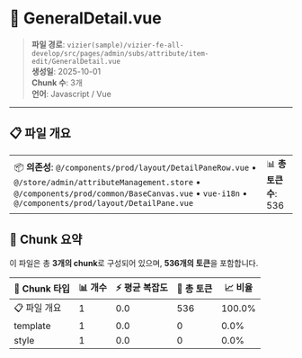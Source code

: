 # 📄 GeneralDetail.vue

> **파일 경로**: `vizier(sample)/vizier-fe-all-develop/src/pages/admin/subs/attribute/item-edit/GeneralDetail.vue`  
> **생성일**: 2025-10-01  
> **Chunk 수**: 3개  
> **언어**: Javascript / Vue
---





## 📋 파일 개요

| | |
|--|--|
| 📦 **의존성**: `@/components/prod/layout/DetailPaneRow.vue` • `@/store/admin/attributeManagement.store` • `@/components/prod/common/BaseCanvas.vue` • `vue-i18n` • `@/components/prod/layout/DetailPane.vue` | 📊 **총 토큰 수**: 536 |






## 🧩 Chunk 요약

이 파일은 총 **3개의 chunk**로 구성되어 있으며, **536개의 토큰**을 포함합니다.

| 🧩 Chunk 타입 | 📊 개수 | ⚡ 평균 복잡도 | 📝 총 토큰 | 📈 비율 |
|---------------|--------|-------------|----------|--------|
| 📋 파일 개요 | 1 | 0.0 | 536 | 100.0% |
| template | 1 | 0.0 | 0 | 0.0% |
| style | 1 | 0.0 | 0 | 0.0% |

